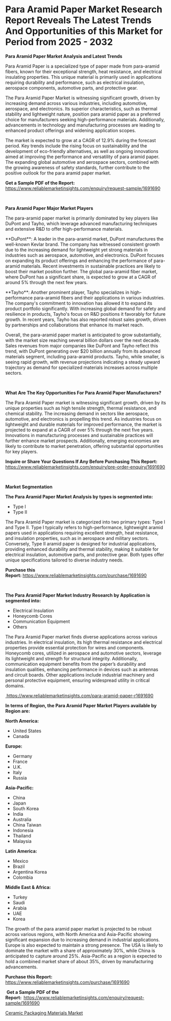 <p><h1>Para Aramid Paper Market Research Report Reveals The Latest Trends And Opportunities of this Market for Period from 2025 - 2032</h1></p><p><strong>Para Aramid Paper Market Analysis and Latest Trends</strong></p>
<p><p>Para Aramid Paper is a specialized type of paper made from para-aramid fibers, known for their exceptional strength, heat resistance, and electrical insulating properties. This unique material is primarily used in applications requiring durability and performance, such as electrical insulation, aerospace components, automotive parts, and protective gear.</p><p>The Para Aramid Paper Market is witnessing significant growth, driven by increasing demand across various industries, including automotive, aerospace, and electronics. Its superior characteristics, such as thermal stability and lightweight nature, position para aramid paper as a preferred choice for manufacturers seeking high-performance materials. Additionally, advancements in technology and manufacturing processes are leading to enhanced product offerings and widening application scopes.</p><p>The market is expected to grow at a CAGR of 12.9% during the forecast period. Key trends include the rising focus on sustainability and the development of eco-friendly alternatives, as well as ongoing innovations aimed at improving the performance and versatility of para aramid paper. The expanding global automotive and aerospace sectors, combined with the growing awareness of safety standards, further contribute to the positive outlook for the para aramid paper market.</p></p>
<p><strong>Get a Sample PDF of the Report:&nbsp;</strong> <a href="https://www.reliablemarketinsights.com/enquiry/request-sample/1691690?utm_campaign=1512&utm_medium=2&utm_source=Github&utm_content=ia&utm_term=07012025&utm_id=para-aramid-paper">https://www.reliablemarketinsights.com/enquiry/request-sample/1691690</a></p>
<p>&nbsp;</p>
<p><strong>Para Aramid Paper Major Market Players</strong></p>
<p><p>The para-aramid paper market is primarily dominated by key players like DuPont and Tayho, which leverage advanced manufacturing techniques and extensive R&D to offer high-performance materials.</p><p>**DuPont**: A leader in the para-aramid market, DuPont manufactures the well-known Kevlar brand. The company has witnessed consistent growth due to the increasing demand for lightweight yet strong materials in industries such as aerospace, automotive, and electronics. DuPont focuses on expanding its product offerings and enhancing the performance of para-aramid materials. Recent investments in sustainable practices are likely to boost their market position further. The global para-aramid fiber market, where DuPont has a significant share, is expected to grow at a CAGR of around 5% through the next few years.</p><p>**Tayho**: Another prominent player, Tayho specializes in high-performance para-aramid fibers and their applications in various industries. The company's commitment to innovation has allowed it to expand its product portfolio significantly. With increasing global demand for safety and resilience in products, Tayho's focus on R&D positions it favorably for future growth. In recent years, Tayho has also reported robust sales growth, driven by partnerships and collaborations that enhance its market reach. </p><p>Overall, the para-aramid paper market is anticipated to grow substantially, with the market size reaching several billion dollars over the next decade. Sales revenues from major companies like DuPont and Tayho reflect this trend, with DuPont generating over $20 billion annually from its advanced materials segment, including para-aramid products. Tayho, while smaller, is seeing rapid growth, with revenue projections indicating a steady upward trajectory as demand for specialized materials increases across multiple sectors.</p></p>
<p>&nbsp;</p>
<p><strong>What Are The Key Opportunities For Para Aramid Paper Manufacturers?</strong></p>
<p><p>The Para Aramid Paper market is witnessing significant growth, driven by its unique properties such as high tensile strength, thermal resistance, and chemical stability. The increasing demand in sectors like aerospace, automotive, and electronics is propelling this trend. As industries focus on lightweight and durable materials for improved performance, the market is projected to expand at a CAGR of over 5% through the next five years. Innovations in manufacturing processes and sustainable practices will further enhance market prospects. Additionally, emerging economies are likely to contribute to market penetration, offering substantial opportunities for key players.</p></p>
<p><strong>Inquire or Share Your Questions If Any Before Purchasing This Report:</strong> <a href="https://www.reliablemarketinsights.com/enquiry/pre-order-enquiry/1691690?utm_campaign=1512&utm_medium=2&utm_source=Github&utm_content=ia&utm_term=07012025&utm_id=para-aramid-paper">https://www.reliablemarketinsights.com/enquiry/pre-order-enquiry/1691690</a></p>
<p>&nbsp;</p>
<p><strong>Market Segmentation</strong></p>
<p><strong>The Para Aramid Paper Market Analysis by types is segmented into:</strong></p>
<p><ul><li>Type I</li><li>Type II</li></ul></p>
<p><p>The Para Aramid Paper market is categorized into two primary types: Type I and Type II. Type I typically refers to high-performance, lightweight aramid papers used in applications requiring excellent strength, heat resistance, and insulation properties, such as in aerospace and military sectors. Conversely, Type II aramid paper is designed for industrial applications, providing enhanced durability and thermal stability, making it suitable for electrical insulation, automotive parts, and protective gear. Both types offer unique specifications tailored to diverse industry needs.</p></p>
<p><strong>Purchase this Report:&nbsp;</strong><a href="https://www.reliablemarketinsights.com/purchase/1691690?utm_campaign=1512&utm_medium=2&utm_source=Github&utm_content=ia&utm_term=07012025&utm_id=para-aramid-paper">https://www.reliablemarketinsights.com/purchase/1691690</a></p>
<p>&nbsp;</p>
<p><strong>The Para Aramid Paper Market Industry Research by Application is segmented into:</strong></p>
<p><ul><li>Electrical Insulation</li><li>Honeycomb Cores</li><li>Communication Equipment</li><li>Others</li></ul></p>
<p><p>The Para Aramid Paper market finds diverse applications across various industries. In electrical insulation, its high thermal resistance and electrical properties provide essential protection for wires and components. Honeycomb cores, utilized in aerospace and automotive sectors, leverage its lightweight and strength for structural integrity. Additionally, communication equipment benefits from the paper’s durability and insulation qualities, enhancing performance in devices such as antennas and circuit boards. Other applications include industrial machinery and personal protective equipment, ensuring widespread utility in critical domains.</p></p>
<p><a href="https://www.reliablemarketinsights.com/para-aramid-paper-r1691690?utm_campaign=1512&utm_medium=2&utm_source=Github&utm_content=ia&utm_term=07012025&utm_id=para-aramid-paper">&nbsp;https://www.reliablemarketinsights.com/para-aramid-paper-r1691690</a></p>
<p><strong>In terms of Region, the Para Aramid Paper Market Players available by Region are:</strong></p>
<p>
    <p> <strong> North America: </strong>
        <ul>
            <li>United States</li>
            <li>Canada</li>
        </ul>
        </p> 
    <p> <strong> Europe: </strong>
        <ul>
            <li>Germany</li>
            <li>France</li>
            <li>U.K.</li>
            <li>Italy</li>
            <li>Russia</li>
        </ul>
        </p> 
    <p> <strong> Asia-Pacific: </strong>
        <ul>
            <li>China</li>
            <li>Japan</li>
            <li>South Korea</li>
            <li>India</li>
            <li>Australia</li>
            <li>China Taiwan</li>
            <li>Indonesia</li>
            <li>Thailand</li>
            <li>Malaysia</li>
        </ul>
        </p> 
    <p> <strong> Latin America: </strong>
        <ul>
            <li>Mexico</li>
            <li>Brazil</li>
            <li>Argentina Korea</li>
            <li>Colombia</li>
        </ul>
        </p> 
    <p> <strong> Middle East & Africa: </strong>
        <ul>
            <li>Turkey</li>
            <li>Saudi</li>
            <li>Arabia</li>
            <li>UAE</li>
            <li>Korea</li>
        </ul>
    </p>
    </p>
<p><p>The growth of the para aramid paper market is projected to be robust across various regions, with North America and Asia-Pacific showing significant expansion due to increasing demand in industrial applications. Europe is also expected to maintain a strong presence. The USA is likely to dominate the market with a share of approximately 30%, while China is anticipated to capture around 25%. Asia-Pacific as a region is expected to hold a combined market share of about 35%, driven by manufacturing advancements.</p></p>
<p><strong>Purchase this Report: </strong><a href="https://www.reliablemarketinsights.com/purchase/1691690?utm_campaign=1512&utm_medium=2&utm_source=Github&utm_content=ia&utm_term=07012025&utm_id=para-aramid-paper">https://www.reliablemarketinsights.com/purchase/1691690</a></p>
<p>&nbsp;<strong>Get a Sample PDF of the Report:&nbsp;&nbsp;</strong><a href="https://www.reliablemarketinsights.com/enquiry/request-sample/1691690?utm_campaign=1512&utm_medium=2&utm_source=Github&utm_content=ia&utm_term=07012025&utm_id=para-aramid-paper">https://www.reliablemarketinsights.com/enquiry/request-sample/1691690</a></p>
<p><strong></strong></p>
<p><p><a href="https://github.com/willjis/Market-Research-Report-List-1/blob/main/ceramic-packaging-materials-market.md?utm_campaign=1512&utm_medium=2&utm_source=Github&utm_content=ia&utm_term=07012025&utm_id=para-aramid-paper">Ceramic Packaging Materials Market</a></p></p>